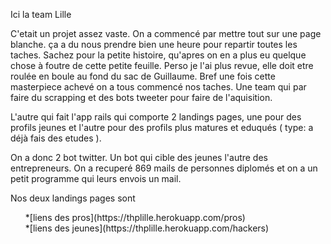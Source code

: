 Ici la team Lille


C'etait un projet assez vaste.
On a commencé par mettre tout sur une page blanche.
ça a du nous prendre bien une heure pour repartir toutes les taches.
Sachez pour la petite histoire, qu'apres on en a plus eu quelque chose à foutre de cette petite feuille. Perso je l'ai plus revue, elle doit etre roulée en boule au fond du sac de Guillaume.
Bref une fois cette masterpiece achevé on a tous commencé nos taches.
Une team qui par faire du scrapping et des bots tweeter pour faire de l'aquisition.

L'autre qui fait l'app rails qui comporte 2 landings pages, une pour des profils jeunes et l'autre pour des profils plus matures et eduqués ( type: a déjà fais des etudes ).

On a donc 2 bot twitter. Un bot qui cible des jeunes l'autre des entrepreneurs.
On a recuperé 869 mails de personnes diplomés et on a un petit programme qui leurs envois un mail.


Nos deux landings pages sont
<ul>
*[liens des pros](https://thplille.herokuapp.com/pros) <br />
*[liens des jeunes](https://thplille.herokuapp.com/hackers)<br />
</ul>




